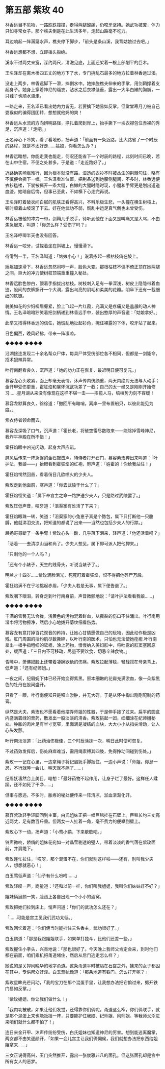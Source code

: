 # 第五部 紫玫 40

林香远目不见物，一路跌跌撞撞，走得两腿酸痛，仍咬牙坚持。她武功被废，体力只如寻常女子。那个樵夫倒是在此生活多年，走起山路毫不吃力。

耳边响起一阵潺潺水声，樵夫停下脚步，「前头是条山溪，我背姑娘过去吧。」

林香远想都不想，立即摇头拒绝。

溪水不过两丈来宽，深约两尺，清澈见底，上面还架着一根上部削平的巨木。

王名泽却在离木桥四五丈的地方下了水，专门挑乱石最多的地方拉着林香远过溪。

没走上两步，林香远脚下一滑，摔倒水中。她摔脱樵夫伸来的手掌，用剑鞘撑着支起身子。她身上穿着神尼的缁衣，沾水之后衣襟低垂，露出一大半白嫩的胸脯，一只鞋子也顺水漂走。

一路走来，王名泽已看出她内力皆无，若要擒下她易如反掌，但堂堂寒月刀被自己耍猴似的骗得团团转，想想就他妈的爽！

林香远从水流的方向辨明路径，挣扎着爬到岸上，抬手撕下一块衣襟包住赤裸的秀足，沉声道：「走吧。」

王名泽心下冷笑，看了看地形，扬声道：「前面有一条近路，比大路省了一个时辰的路程，就是不太好走……姑娘，你看怎么办？」

林香远暗想，你能走我也能走，何况还能省下一个时辰的路程，此刻时间已晚，若在山中住宿，不便之处甚多，于是道：「走近路好了。」

近路确实崎岖难行，因为根本就没有路。湿透的衣衫不时被丛生的荆棘勾住，略有不慎便会撕下一幅。王名泽看准位置，把荆条送到她腰侧腿间，不多时，林香远便衣衫褴褛，下裳被撕开一条大缝，白嫩的大腿时隐时现，小腿和手臂更是划出道道血迹。她暗自后悔，但事已至此，不如横下心走完再说。

王名泽盯着破衣间白腻的肌肤正看得高兴，不料乐极生悲，一头撞在横生树枝上，顿时顺着山坡滚了下去。好在他武功不弱，慌乱中运足真气倒也未曾受伤。

林香远被他的冲力一带，剑鞘几乎脱手，待听到他在下面又是叫痛又是大骂，不由焦急起来，叫道：「你怎么样？受伤了吗？」

王名泽哼唧半天也没有回答。

林香远一咬牙，试探着坐在斜坡上，慢慢滑下。

待滑到一半，王名泽叫道：「姑娘小心！」说着拣起一根枯枝倚在坡上。

娇躯加速滑下，林香远忽然闷哼一声，脸色大变。那根枯枝不偏不倚正顶在她两腿之间，巨大的冲力使树枝顶端重重撞入秘处。

林香远脸色惨白，颤着手指拔出枯枝。树枝刺入足有一拳深浅，树皮上隐隐带着血迹，股间的衣裤撕开一个大洞，露出乌亮的阴毛和柔美的花瓣。阴阜下还有一截细细的铁链。

貌美如花的少妇柳眉颦紧，脸上飞起一片红霞，充满又是疼痛又是羞赧的动人神情。王名泽暗暗狞笑着把剑柄递到林香远手中，装出憨厚的声音道：「姑娘拿好。」

此举又搏得林香远的信任，她慌乱地扯起衫角，掩住裸露的下体，咬牙站了起来。

日色偏西，晚风轻拂，带来一阵凄凉。

◆◆◆◆ ◆◆◆◆

沿湖接连发现二十余名帮众尸体，每具尸体受伤部位各不相同，但都是一剑毙命，招术狠辣异常。

叶行南翻看良久，沉声道：「她的功力正在恢复，最迟明日便可复元。」

慕容龙心头收紧，面上却毫无表情。沐声传内伤颇重，两天内绝对无法与人动手；金开甲受伤更重，霍狂焰和屠怀沉武功差了一截；自己的太一经又是刚刚开始修习……星月湖从来没有像现在这样不堪一击——招揽人马，培植势力刻不容缓！

慕容龙默算良久，徐徐道：「撤回所有暗哨，离岸一里布置船只，以彼此能见为度。」

紫衣侍者领命而去。

慕容龙深吸了口气，沉声道：「霍长老，将破空雷尽数取来——能除掉雪峰神尼，我炸平神殿在所不惜！」

霍狂焰眼中凶光闪动，起身大声应诺。

屏风后传来一阵急促的金石敲击声。待侍者打开石门，慕容紫玫奔出来叫道：「叶护法，我娘——」抬眼看到霍狂焰的红袍，厉声道：「姓霍的！你给我站住！」

霍狂焰愕然回首，看着俏目几欲喷火的少夫人。

紫玫走到他面前，寒声道：「你去武陵干什么了？」

霍狂焰怪笑道：「属下奉宫主之命一路护送少夫人，只是路过武陵罢了。」

紫玫压低声音，咬牙道：「沮渠家有谁活了下来？」

霍狂焰眼珠一转，笑道：「沮渠家的小兔崽子真是个脓包，属下只打断他一只胳膊，他就涕泪交流，把知道的都说了出来——当然也包括少夫人的行踪。」

展扬哥哥断了一条手臂！紫玫心头一酸，几乎落下泪来，轻声道：「他还活着吗？」

「活着——去清凉山当和尚了。少夫人想见，属下即可派人把他押来。」

「只剩他的一个人吗？」

「还有个小婊子，天生的贱骨头，听说当婊子了。」

明兰才十四岁……紫玫满脸泪光，死死盯着霍狂焰，恨不得把他碎尸万段。

霍狂焰满不在乎地挑起赤眉，「少夫人若是无事，属下便告退了。」

紫玫咽下眼泪，转身走到叶行南身前，声音微颤地说：「请叶护法看看我娘……」

◆◆◆◆ ◆◆◆◆

丰满的雪臀无法合拢，浅黄色的污物混着鲜血，从撕裂的伤口不住涌出。叶行南用湿巾将污物擦净，然后小心地拨开菊纹细看伤势。

慕容龙有意打掉百花观音的矜持，让她心甘情愿做自己的玩物，因此动作极是凶残。肛门周围的括约肌尽数撕碎，以叶行南的医术，只怕也无法使她痊癒.叶行南拿出一根手指粗细的软棍，涂上药物，慢慢纳入美妇肛中，将吐露的肛窦塞回原处，缓声道：「三日内不可移动，尽量不要饮食，切忌辛辣食物。」

昏睡中，萧佛奴脸上还带着凄婉欲绝的伤痛。紫玫拉起薄毯，轻轻搭在母亲背上，低声道：「还有纪师姐。」

一夜之间，纪眉妩下体已经开始变得紫黑。原本细嫩的花瓣充满淤血，像一朵紫黑色的牡丹在股间盛开。

只看了一眼，叶行南便知只是积血淤肿，并无大碍。于是从怀中掏出刚刚配制的药膏。

纵然是大夫，紫玫也不愿看着他摆弄师姐的性器，于是伸手接了过来。扁平的圆盒内盛满碧绿的膏药，散发出一股淡淡的清香。紫玫挑起一团，细细涂在纪师姐秘处。肿胀的肉片足有半寸宽窄，里面满是凝结的血块，大大小小从指尖滑动，让人心头发颤。

叶行南淡淡道：「此药治伤极佳，三个时辰涂抹一次，明日此时便可恢复。

不过药效发挥后，伤处麻痒难当，需用绳索缚其四肢，免得挣动间碰到伤处。」

紫玫一一记在心里，一边拿绳子将纪眉妩手脚捆住，一边小声说：「师姐，你忍一忍，不行就睡一会儿，明天就不痛了……」

纪眉妩凄然合上美目，暗想：「最好药物不起作用，让身子烂了最好。这样任人蹂躏，还不如死了干净……」

但事与愿违，不多时，胀疼的秘处便传来一阵清凉，淤血渐渐化开。

◆◆◆◆ ◆◆◆◆

慕容紫玫轻手轻脚回到主室。白氏姐妹正把一幅巨毯挂在石壁上。巨毯长约三丈高近两丈，足有数百斤重。但两女一人扯着一角，毫不费力的便攀到壁上。

紫玫心下一动，扬声道：「小莺小鹂，下来歇歇吧。」

铃声微响，娇俏的姐妹花宛如一对晶莹剔透的璧人，带着淡淡的香气落在紫玫面前，并肩跪下。

紫玫连忙拉住，「哎呀，那个混蛋不在，你们就别这样啦——还有，别叫我少夫人，想想就恶心！」

白玉莺低声道：「仙子有什么吩咐……」

紫玫轻叹一声，商量道：「还和以前一样，你们叫我姐姐，我叫你们妹妹好不好？」

姐妹俩展颜一笑，脸蛋上各自出现一个小小的酒窝。

紫玫把她们拉到床上，悄声问道：「你们的武功怎么还在？」

「……可能是宫主见我们武功太低。」

紫玫回忆着道：「你们俩当时能挡住三名香主，武功很好了。」

白玉鹂道：「那是我跟姐姐联手，如果单打独斗，比他们还差一些。」

紫玫握住小拳头，兴奋地说：「那也很好了。今天晚上我师父肯定会来，到时他们都在前面，咱们乘机把甬道堵住，然后从后门逃走怎么样？」

她说的是关押风晚华的地字甬道。这条甬道平时被隔在石宫之外，掳来的女子都囚在其中，专供帮众奸淫。白玉莺犹豫道：「那条地道有铁门，怎么打开呢？」

紫玫星眸光芒闪动，「我的宝刀在那个混蛋手里，让我想办法把它偷过来，劈开铁门易如反掌。」

「紫玫姐姐，你让我们做什么！」

「我内功被散，如果让他们发觉，还得靠你们俩呢。甬道这么窄，你们俩联手，就是那个混蛋上来也能抵挡一阵，只要能护住我娘、纪师姐、风师姐，等我师父杀进来咱们就什么都不怕了！」

连日来金开甲、沐声传纷纷受伤，白氏姐妹也知道神尼的厉害。想到能逃离魔掌，两女都不由笑逐颜开，「如果一会儿宫主让我们俩伺候，我们就想办法把东西给姐姐拿来……」

三女正说得高兴，玉门突然推开，露出一张俊雅非凡的面孔。但这张面孔却是宫中所有女人的恶梦。

